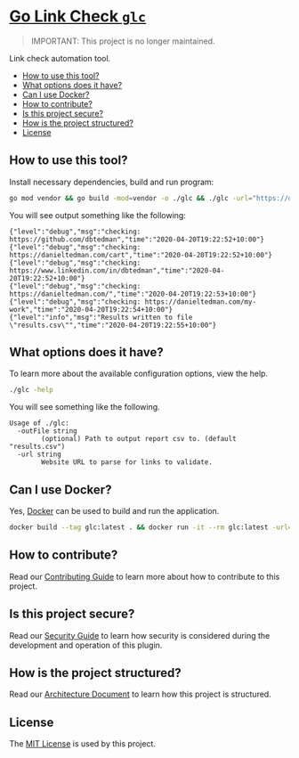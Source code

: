 # [Go Link Check `glc`](https://github.com/dbtedman/go-link-check)

> IMPORTANT: This project is no longer maintained.

Link check automation tool.

-   [How to use this tool?](#how-to-use-this-tool)
-   [What options does it have?](#what-options-does-it-have)
-   [Can I use Docker?](#can-i-use-docker)
-   [How to contribute?](#how-to-contribute)
-   [Is this project secure?](#is-this-project-secure)
-   [How is the project structured?](#how-is-the-project-structured)
-   [License](#license)

## How to use this tool?

Install necessary dependencies, build and run program:

```bash
go mod vendor && go build -mod=vendor -o ./glc && ./glc -url="https://danieltedman.com"
```

You will see output something like the following:

```text
{"level":"debug","msg":"checking: https://github.com/dbtedman","time":"2020-04-20T19:22:52+10:00"}
{"level":"debug","msg":"checking: https://danieltedman.com/cart","time":"2020-04-20T19:22:52+10:00"}
{"level":"debug","msg":"checking: https://www.linkedin.com/in/dbtedman","time":"2020-04-20T19:22:52+10:00"}
{"level":"debug","msg":"checking: https://danieltedman.com/","time":"2020-04-20T19:22:53+10:00"}
{"level":"debug","msg":"checking: https://danieltedman.com/my-work","time":"2020-04-20T19:22:54+10:00"}
{"level":"info","msg":"Results written to file \"results.csv\"","time":"2020-04-20T19:22:55+10:00"}
```

## What options does it have?

To learn more about the available configuration options, view the help.

```bash
./glc -help
```

You will see something like the following.

```text
Usage of ./glc:
  -outFile string
        (optional) Path to output report csv to. (default "results.csv")
  -url string
        Website URL to parse for links to validate.
```

## Can I use Docker?

Yes, [Docker](https://www.docker.com/) can be used to build and run the application.

```bash
docker build --tag glc:latest . && docker run -it --rm glc:latest -url="https://danieltedman.com"
```

## How to contribute?

Read our [Contributing Guide](CONTRIBUTING.md) to learn more about how to contribute to this project.

## Is this project secure?

Read our [Security Guide](SECURITY.md) to learn how security is considered during the development and operation of this plugin.

## How is the project structured?

Read our [Architecture Document](ARCHITECTURE.md) to learn how this project is structured.

## License

The [MIT License](./LICENSE.md) is used by this project.
